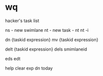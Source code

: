 wq
==

hacker's task list


ns - new swimlane
nt - new task -
	nt <swimlaneid> <actual task>
	nt <swimlaneid> <actual task> -i

dn <swimlaneid> {taskid expression}
mv {taskid expression} <swimlanid>

delt <swimlaneid> {taskid expression}
dels smimlaneid

eds <swimlaneid> <name>
edt <swimlaneid> <taskid> <name>


help
clear
exp 
	dn
	today